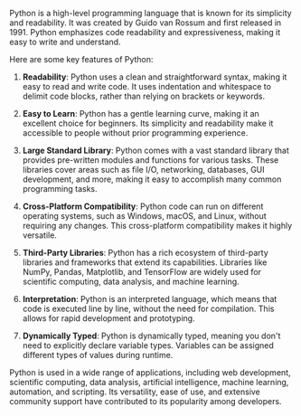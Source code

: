 Python is a high-level programming language that is known for its simplicity and readability. It was created by Guido van Rossum and first released in 1991. Python emphasizes code readability and expressiveness, making it easy to write and understand.

Here are some key features of Python:

1. **Readability**: Python uses a clean and straightforward syntax, making it easy to read and write code. It uses indentation and whitespace to delimit code blocks, rather than relying on brackets or keywords.

2. **Easy to Learn**: Python has a gentle learning curve, making it an excellent choice for beginners. Its simplicity and readability make it accessible to people without prior programming experience.

3. **Large Standard Library**: Python comes with a vast standard library that provides pre-written modules and functions for various tasks. These libraries cover areas such as file I/O, networking, databases, GUI development, and more, making it easy to accomplish many common programming tasks.

4. **Cross-Platform Compatibility**: Python code can run on different operating systems, such as Windows, macOS, and Linux, without requiring any changes. This cross-platform compatibility makes it highly versatile.

5. **Third-Party Libraries**: Python has a rich ecosystem of third-party libraries and frameworks that extend its capabilities. Libraries like NumPy, Pandas, Matplotlib, and TensorFlow are widely used for scientific computing, data analysis, and machine learning.

6. **Interpretation**: Python is an interpreted language, which means that code is executed line by line, without the need for compilation. This allows for rapid development and prototyping.

7. **Dynamically Typed**: Python is dynamically typed, meaning you don't need to explicitly declare variable types. Variables can be assigned different types of values during runtime.

Python is used in a wide range of applications, including web development, scientific computing, data analysis, artificial intelligence, machine learning, automation, and scripting. Its versatility, ease of use, and extensive community support have contributed to its popularity among developers.
